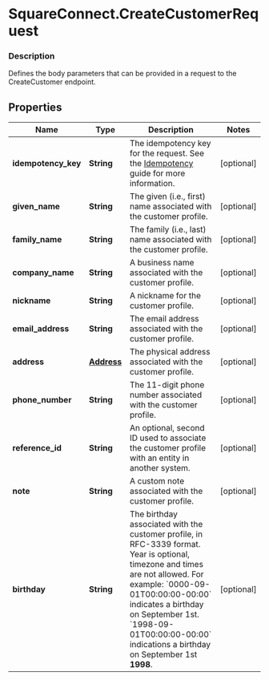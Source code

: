 # SquareConnect.CreateCustomerRequest

### Description

Defines the body parameters that can be provided in a request to the CreateCustomer endpoint.

## Properties
Name | Type | Description | Notes
------------ | ------------- | ------------- | -------------
**idempotency_key** | **String** | The idempotency key for the request. See the [Idempotency](https://developer.squareup.com/docs/working-with-apis/idempotency) guide for more information. | [optional] 
**given_name** | **String** | The given (i.e., first) name associated with the customer profile. | [optional] 
**family_name** | **String** | The family (i.e., last) name associated with the customer profile. | [optional] 
**company_name** | **String** | A business name associated with the customer profile. | [optional] 
**nickname** | **String** | A nickname for the customer profile. | [optional] 
**email_address** | **String** | The email address associated with the customer profile. | [optional] 
**address** | [**Address**](Address.md) | The physical address associated with the customer profile. | [optional] 
**phone_number** | **String** | The 11-digit phone number associated with the customer profile. | [optional] 
**reference_id** | **String** | An optional, second ID used to associate the customer profile with an entity in another system. | [optional] 
**note** | **String** | A custom note associated with the customer profile. | [optional] 
**birthday** | **String** | The birthday associated with the customer profile, in RFC-3339 format. Year is optional, timezone and times are not allowed. For example: &#x60;0000-09-01T00:00:00-00:00&#x60; indicates a birthday on September 1st. &#x60;1998-09-01T00:00:00-00:00&#x60; indications a birthday on September 1st __1998__. | [optional] 


